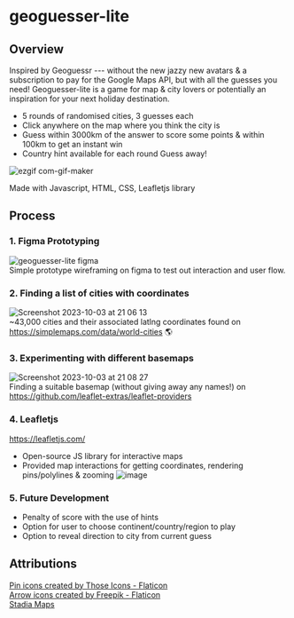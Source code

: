 # geoguesser-lite
## Overview
Inspired by Geoguessr --- without the new jazzy new avatars & a subscription to pay for the Google Maps API, but with all the guesses you need! Geoguesser-lite is a game for map & city lovers or potentially an inspiration for your next holiday destination. 

* 5 rounds of randomised cities, 3 guesses each
* Click anywhere on the map where you think the city is
* Guess within 3000km of the answer to score some points & within 100km to get an instant win
* Country hint available for each round
Guess away!

![ezgif com-gif-maker](https://github.com/chunxtan/geoguesser-lite/assets/99042026/39139df5-a8f5-4b36-8978-387e9597698e)

Made with Javascript, HTML, CSS, Leafletjs library

## Process
### 1. Figma Prototyping
![geoguesser-lite figma](https://github.com/chunxtan/geoguesser-lite/assets/99042026/a2262854-e524-4b42-bbdc-b42db7ac2a0b)
<br>
Simple prototype wireframing on figma to test out interaction and user flow. 

### 2. Finding a list of cities with coordinates
![Screenshot 2023-10-03 at 21 06 13](https://github.com/chunxtan/geoguesser-lite/assets/99042026/b0d472af-5cb8-4804-ba85-a0c8fbd2427b)
<br>
~43,000 cities and their associated latlng coordinates found on https://simplemaps.com/data/world-cities 🌎

### 3. Experimenting with different basemaps
![Screenshot 2023-10-03 at 21 08 27](https://github.com/chunxtan/geoguesser-lite/assets/99042026/57be26c8-8cf9-4d82-b603-c44e4e844be5)
<br>
Finding a suitable basemap (without giving away any names!) on https://github.com/leaflet-extras/leaflet-providers

### 4. Leafletjs
https://leafletjs.com/
* Open-source JS library for interactive maps
* Provided map interactions for getting coordinates, rendering pins/polylines & zooming
![image](https://github.com/chunxtan/geoguesser-lite/assets/99042026/cf9a4bd3-fe94-43de-a9fb-8524cca37139)

### 5. Future Development
* Penalty of score with the use of hints
* Option for user to choose continent/country/region to play
* Option to reveal direction to city from current guess

## Attributions
<a href="https://www.flaticon.com/free-icons/pin" title="pin icons">Pin icons created by Those Icons - Flaticon</a>
<br>
<a href="https://www.flaticon.com/free-icons/arrow" title="arrow icons">Arrow icons created by Freepik - Flaticon</a>
<br>
<a href="https://www.stadiamaps.com/" target="_blank">Stadia Maps</a>
